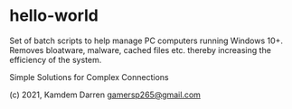 # hello-world
Set of batch scripts to help manage PC computers running Windows 10+.
Removes bloatware, malware, cached files etc. thereby increasing the efficiency of the system.

Simple Solutions for Complex Connections

(c) 2021, Kamdem Darren <gamersp265@gmail.com>